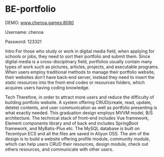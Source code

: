 # BE-portfolio
DEMO: www.chenoa.games:8080

Username: chenoa

Password: 123321

Intro
For those who study or work in digital media field, when applying for schools or jobs, they need to sort their portfolio and submit them. Since digital media is a cross-disciplinary field, portfolios usually contain many types of work such as pictures, articles, projects, and executable programs. When users employ traditional methods to manage their portfolio website, their websites don’t have back-end server, instead they need to insert the static resources into the front-end codes or resources folders, which acquires users having coding knowledge.

Tech
Therefore, in order to attract more users and reduce the difficulty of building portfolio website. A system offering CRUD(create, read, update, delete) contents, and user communication as well as portfolio presenting is what exactly needed. This graduation design employs MVVM model, B/S architecture. The technical stack of front-end includes Vue framework, Element components library and of back end includes SpringBoot framework, and MyBatis-Plus etc. The MySQL database is built on Tecentyun ECS and all the files are saved in Aliyun OSS. The aim of the design is to build a website offering profile module, community module, which can help users CRUD their resources, design module, check out others resources, and communicate with other users.
